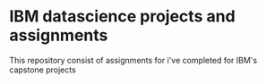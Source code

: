 # IBM datascience projects and assignments
This repository consist of assignments for i've completed for IBM's capstone projects
